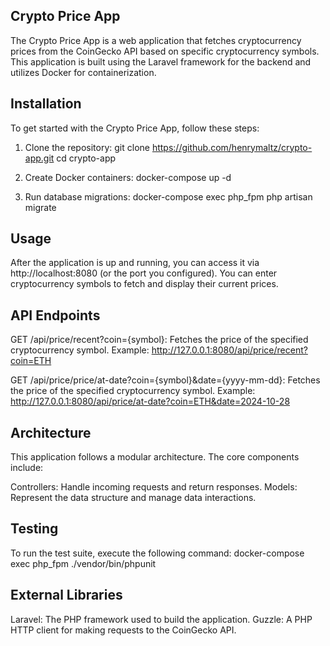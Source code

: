 ## Crypto Price App
The Crypto Price App is a web application that fetches cryptocurrency prices from the CoinGecko API based on specific cryptocurrency symbols. This application is built using the Laravel framework for the backend and utilizes Docker for containerization.

## Installation
To get started with the Crypto Price App, follow these steps:

1. Clone the repository:
git clone https://github.com/henrymaltz/crypto-app.git
cd crypto-app

2. Create Docker containers:
docker-compose up -d

3. Run database migrations:
docker-compose exec php_fpm php artisan migrate

## Usage
After the application is up and running, you can access it via http://localhost:8080 (or the port you configured). You can enter cryptocurrency symbols to fetch and display their current prices.

## API Endpoints
GET /api/price/recent?coin={symbol}: Fetches the price of the specified cryptocurrency symbol.
Example: http://127.0.0.1:8080/api/price/recent?coin=ETH

GET /api/price/price/at-date?coin={symbol}&date={yyyy-mm-dd}: Fetches the price of the specified cryptocurrency symbol.
Example: http://127.0.0.1:8080/api/price/at-date?coin=ETH&date=2024-10-28

## Architecture
This application follows a modular architecture. The core components include:

Controllers: Handle incoming requests and return responses.
Models: Represent the data structure and manage data interactions.

## Testing
To run the test suite, execute the following command:
docker-compose exec php_fpm ./vendor/bin/phpunit

## External Libraries
Laravel: The PHP framework used to build the application.
Guzzle: A PHP HTTP client for making requests to the CoinGecko API.
